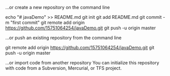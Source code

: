 …or create a new repository on the command line

echo "# javaDemo" >> README.md
git init
git add README.md
git commit -m "first commit"
git remote add origin https://github.com/15751064254/javaDemo.git
git push -u origin master

…or push an existing repository from the command line

git remote add origin https://github.com/15751064254/javaDemo.git
git push -u origin master

…or import code from another repository
You can initialize this repository with code from a Subversion, Mercurial, or TFS project.
